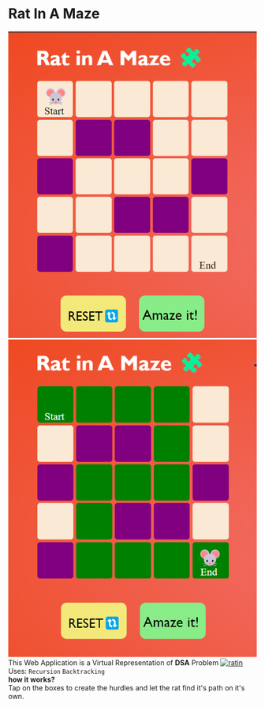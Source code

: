 # Rat In A Maze
![demo](rat1.png)
![demo](rat2.png)
This Web Application is a Virtual Representation of **DSA** Problem 
[![ratin](https://img.shields.io/badge/Rat_In_A_Maze-1DA1F2?style=for-the-badge&logo=leetcode&logoColor=white)](https://leetcode.com/discuss/interview-question/2073103/rat-in-a-maze-problem)
<br>
Uses: `Recursion` `Backtracking`
<br>
****how it works?****
<br>
Tap on the boxes to create the hurdles and let the rat find it's path on it's own.

